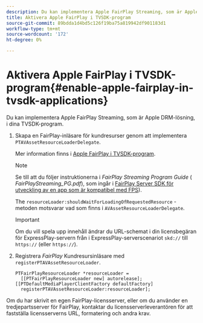 ```yaml
---
description: Du kan implementera Apple FairPlay Streaming, som är Apple DRM-lösning, i dina TVSDK-program.
title: Aktivera Apple FairPlay i TVSDK-program
source-git-commit: 89bdda1d4bd5c126f19ba75a819942df901183d1
workflow-type: tm+mt
source-wordcount: '172'
ht-degree: 0%

---
```



# Aktivera Apple FairPlay i TVSDK-program{#enable-apple-fairplay-in-tvsdk-applications}

Du kan implementera Apple FairPlay Streaming, som är Apple DRM-lösning, i dina TVSDK-program.

1. Skapa en FairPlay-inläsare för kundresurser genom att implementera `PTAVAssetResourceLoaderDelegate`.

   Mer information finns i [Apple FairPlay i TVSDK-program](../../c-psdk-ios-1.4-drm-content-security/c-psdk-ios-1.4-apple-fairplay-tvsdk/c-psdk-ios-1.4-apple-fairplay-tvsdk.md).

   >[!NOTE]
   >
   >Se till att du följer instruktionerna i *FairPlay Streaming Program Guide* ( *FairPlayStreaming_PG.pdf*), som ingår i [FairPlay Server SDK för utveckling av en app som är kompatibel med FPS](https://developer.apple.com/services-account/download?path=/Developer_Tools/FairPlay_Streaming_SDK/FairPlay_Streaming_Server_SDK.zip)).

   The `resourceLoader:shouldWaitForLoadingOfRequestedResource` -metoden motsvarar vad som finns i `AVAssetResourceLoaderDelegate`.

   >[!IMPORTANT]
   >
   >Om du vill spela upp innehåll ändrar du URL-schemat i din licensbegäran för ExpressPlay-servern från i ExpressPlay-serverscenariot `skd://` till `https://` (eller `https://`).

1. Registrera *FairPlay* Kundresursinläsare med `registerPTAVAssetResourceLoader`.

   ```
   PTFairPlayResourceLoader *resourceLoader =  
     [[PTFairPlayResourceLoader new] autorelease];  
   [[PTDefaultMediaPlayerClientFactory defaultFactory]  
     registerPTAVAssetResourceLoader:resourceLoader];
   ```

Om du har skrivit en egen FairPlay-licensserver, eller om du använder en tredjepartsserver för FairPlay, kontaktar du licensserverleverantören för att fastställa licensserverns URL, formatering och andra krav.
